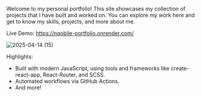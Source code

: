 <title> Personal Portfolio </title>

Welcome to my personal portfolio! This site showcases my collection of projects that I have built and worked on. You can explore my work here and get to know my skills, projects, and more about me.

Live Demo: https://nqobile-portfolio.onrender.com/

![2025-04-14 (15)](https://github.com/user-attachments/assets/8ca53ab0-5a70-4571-bac3-60ca7c13f2d0)

Highlights:

- Built with modern JavaScript, using tools and frameworks like create-react-app, React-Router, and SCSS.
- Automated workflows via GitHub Actions.
- And more!

